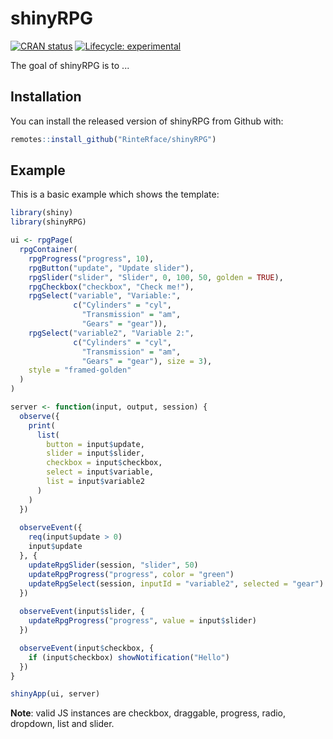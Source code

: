 
# shinyRPG

<!-- badges: start -->
[![CRAN status](https://www.r-pkg.org/badges/version/shinyRPG)](https://CRAN.R-project.org/package=shinyRPG)
[![Lifecycle: experimental](https://img.shields.io/badge/lifecycle-experimental-orange.svg)](https://www.tidyverse.org/lifecycle/#experimental)
<!-- badges: end -->

The goal of shinyRPG is to ...

## Installation

You can install the released version of shinyRPG from Github with:

``` r
remotes::install_github("RinteRface/shinyRPG")
```

## Example

This is a basic example which shows the template:

``` r
library(shiny)
library(shinyRPG)

ui <- rpgPage(
  rpgContainer(
    rpgProgress("progress", 10),
    rpgButton("update", "Update slider"),
    rpgSlider("slider", "Slider", 0, 100, 50, golden = TRUE),
    rpgCheckbox("checkbox", "Check me!"),
    rpgSelect("variable", "Variable:",
              c("Cylinders" = "cyl",
                "Transmission" = "am",
                "Gears" = "gear")),
    rpgSelect("variable2", "Variable 2:",
              c("Cylinders" = "cyl",
                "Transmission" = "am",
                "Gears" = "gear"), size = 3),
    style = "framed-golden"
  )
)

server <- function(input, output, session) {
  observe({
    print(
      list(
        button = input$update,
        slider = input$slider,
        checkbox = input$checkbox,
        select = input$variable,
        list = input$variable2
      )
    )
  })
  
  observeEvent({
    req(input$update > 0)
    input$update
  }, {
    updateRpgSlider(session, "slider", 50)
    updateRpgProgress("progress", color = "green")
    updateRpgSelect(session, inputId = "variable2", selected = "gear")
  })
  
  observeEvent(input$slider, {
    updateRpgProgress("progress", value = input$slider)
  })

  observeEvent(input$checkbox, {
    if (input$checkbox) showNotification("Hello")
  })
}

shinyApp(ui, server)
```

__Note__: valid JS instances are checkbox, draggable, progress, radio, dropdown, list and slider.
